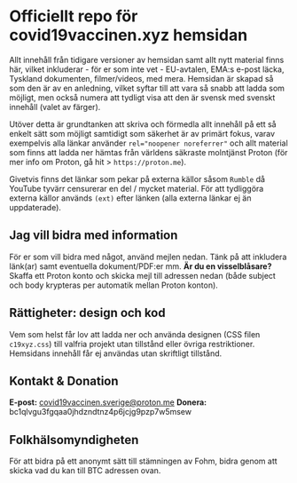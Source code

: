 # Officiellt repo för covid19vaccinen.xyz hemsidan

Allt innehåll från tidigare versioner av hemsidan samt allt nytt material finns här, vilket inkluderar - för er som inte vet -  EU-avtalen, EMA:s e-post läcka, Tyskland dokumenten, filmer/videos, med mera. Hemsidan är skapad så som den är av en anledning, vilket syftar till att vara så snabb att ladda som möjligt, men också numera att tydligt visa att den är svensk med svenskt innehåll (valet av färger).

Utöver detta är grundtanken att skriva och förmedla allt innehåll på ett så enkelt sätt som möjligt samtidigt som säkerhet är av primärt fokus, varav exempelvis alla länkar använder `rel="noopener noreferrer"` och allt material som finns att ladda ner hämtas från världens säkraste molntjänst Proton (för mer info om Proton, gå hit > `https://proton.me`).

Givetvis finns det länkar som pekar på externa källor såsom `Rumble` då YouTube tyvärr censurerar en del / mycket material. För att tydliggöra externa källor används `(ext)` efter länken (alla externa länkar ej än uppdaterade).

## Jag vill bidra med information

För er som vill bidra med något, använd mejlen nedan. Tänk på att inkludera länk(ar) samt eventuella dokument/PDF:er mm. **Är du en visselblåsare?** Skaffa ett Proton konto och skicka mejl till adressen nedan (både subject och body krypteras per automatik mellan Proton konton).

## Rättigheter: design och kod

Vem som helst får lov att ladda ner och använda designen (CSS filen `c19xyz.css`) till valfria projekt utan tillstånd eller övriga restriktioner. Hemsidans innehåll får ej användas utan skriftligt tillstånd.

## Kontakt & Donation

**E-post:** covid19vaccinen.sverige@proton.me
**Donera:** bc1qlvgu3fgqaa0jhdzndtnz4p6jcjg9pzp7w5msew

## Folkhälsomyndigheten

För att bidra på ett anonymt sätt till stämningen av Fohm, bidra genom att skicka vad du kan till BTC adressen ovan.
